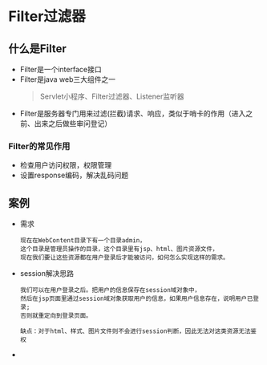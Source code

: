 Filter过滤器
==

## 什么是Filter
* Filter是一个interface接口
* Filter是java web三大组件之一
    >Servlet小程序、Filter过滤器、Listener监听器
* Filter是服务器专门用来过滤(拦截)请求、响应，类似于哨卡的作用（进入之前、出来之后做些审问登记）

### Filter的常见作用
* 检查用户访问权限，权限管理
* 设置response编码，解决乱码问题

## 案例
* 需求
    ```text
    现在在WebContent目录下有一个目录admin，
    这个目录是管理员操作的目录，这个目录里有jsp、html、图片资源文件，
    现在我们要让这些资源都在用户登录后才能被访问，如何怎么实现这样的需求。
    ```

* session解决思路
    ```text
    我们可以在用户登录之后。把用户的信息保存在session域对象中，
    然后在jsp页面里通过session域对象获取用户的信息，如果用户信息存在，说明用户已登录;
    否则就重定向到登录页面。
    
    缺点：对于html、样式、图片文件则不会进行session判断，因此无法对这类资源无法鉴权
    ```
    
* 
